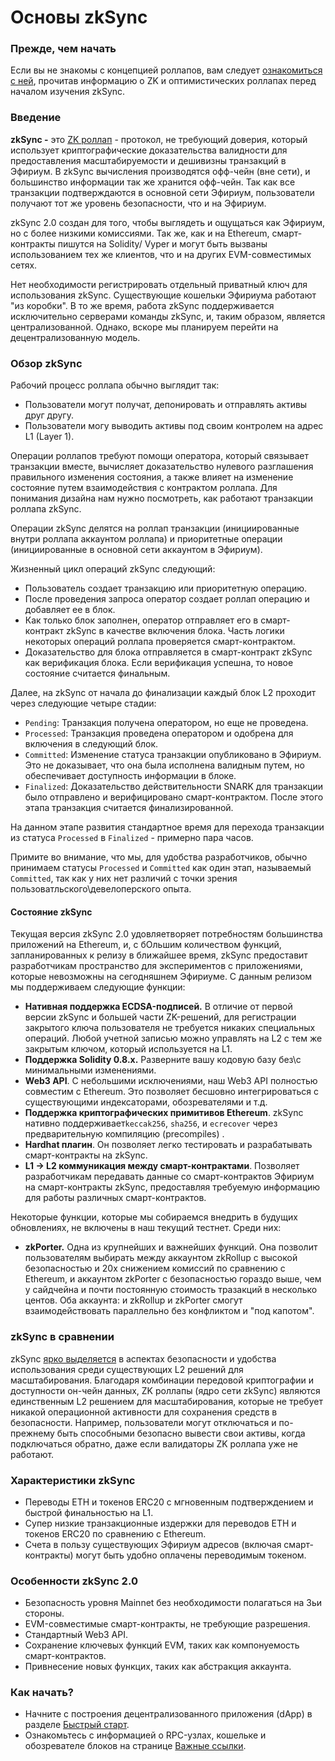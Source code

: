 # Основы zkSync

### Прежде, чем начать <a href="#prerequisites" id="prerequisites"></a>

Если вы не знакомы с концепцией роллапов, вам следует [ознакомиться с ней](vvedenie-v-rollapy.md), прочитав информацию о ZK и оптимистических роллапах перед началом изучения zkSync.

### Введение <a href="#introduction" id="introduction"></a>

**zkSync -** это [ZK роллап](vvedenie-v-rollapy.md#what-are-zk-rollups) - протокол, не требующий доверия, который использует криптографические доказательства валидности для предоставления масштабируемости и дешивизны транзакций в Эфириум. В zkSync вычисления производятся офф-чейн (вне сети), и большинство информации так же хранится офф-чейн. Так как все транзакции подтверждаются в основной сети Эфириум, пользователи получают тот же уровень безопасности, что и на Эфириум.

zkSync 2.0 создан для того, чтобы выглядеть и ощущаться как Эфириум, но с более низкими комиссиями. Так же, как и на Ethereum, смарт-контракты пишутся на Solidity/ Vyper и могут быть вызваны использованием тех же клиентов, что и на других EVM-совместимых сетях.

Нет необходимости регистрировать отдельный приватный ключ для использования zkSync. Существующие кошельки Эфириума работают "из коробки". В то же время, работа zkSync поддерживается исключительно серверами команды zkSync, и, таким образом, является централизованной. Однако, вскоре мы планируем перейти на децентрализованную модель.

### Обзор zkSync <a href="#zksync-overview" id="zksync-overview"></a>

Рабочий процесс роллапа обычно выглядит так:

* Пользователи могут получат, депонировать и отправлять активы друг другу.
* Пользователи могу выводить активы под своим контролем на адрес L1 (Layer 1).

Операции роллапов требуют помощи оператора, который связывает транзакции вместе, вычисляет доказательство нулевого разглашения правильного изменения состояния, а также влияет на изменение состояние путем взаимодействия с контрактом роллапа. Для понимания дизайна нам нужно посмотреть, как работают транзакции роллапа zkSync.

Операции zkSync делятся на роллап транзакции (инициированные внутри роллапа аккаунтом роллапа) и приоритетные операции (инициированные в основной сети аккаунтом в Эфириум).

Жизненный цикл операций zkSync следующий:

* Пользователь создает транзакцию или приоритетную операцию.
* После проведения запроса оператор создает роллап операцию и добавляет ее в блок.
* Как только блок заполнен, оператор отправляет его в смарт-контракт zkSync в качестве включения блока. Часть логики некоторых операций роллапа проверяется смарт-контрактом.
* &#x20;Доказательство для блока отправляется в смарт-контракт zkSync как верификация блока. Если верификация успешна, то новое состояние считается финальным.

Далее, на zkSync от начала до финализации каждый блок L2 проходит через следующие четыре стадии:

* `Pending`: Транзакция получена оператором, но еще не проведена.
* `Processed`: Транзакция проведена оператором и одобрена для включения в следующий блок.
* `Committed`: Изменение статуса транзакции опубликовано в Эфириум. Это не доказывает, что она была исполнена валидным путем, но обеспечивает доступность информации в блоке.
* `Finalized`: Доказательство действительности SNARK для транзакции было отправлено и верифицировано смарт-контрактом. После этого этапа транзакция считается финализированной.

На данном этапе развития стандартное время для перехода транзакции из статуса `Processed` в `Finalized` - примерно пара часов.

Примите во внимание, что мы, для удобства разработчиков, обычно принимаем статусы `Processed` и `Committed` как один этап, называемый `Committed`, так как у них нет различий с точки зрения пользоватльского\девелоперского опыта.

#### Состояние zkSync <a href="#the-state-of-zksync" id="the-state-of-zksync"></a>

Текущая версия zkSync 2.0 удовляетворяет потребностям большинства приложений на Ethereum, и, с бОльшим количеством функций, запланированных к релизу в ближайшее время, zkSync предоставит разработчикам пространство для экспериментов с приложениями, которые невозможны на сегодняшнем Эфириуме. С данным релизом мы поддерживаем следующие функции:

* **Нативная поддержка ECDSA-подписей.** В отличие от первой версии zkSync и большей части ZK-решений, для регистрации закрытого ключа пользователя не требуется никаких специальных операций. Любой учетной записью можно управлять на L2 с тем же закрытым ключом, который используется на L1.
* **Поддержка Solidity 0.8.x.** Разверните вашу кодовую базу без\с минимальными изменениями.
* **Web3 API**. С небольшими исключениями, наш Web3 API полностью совместим с Ethereum. Это позволяет бесшовно интегрироваться с существующими индексаторами, обозревателями и т.д.
* **Поддержка криптографических примитивов Ethereum**. zkSync нативно поддерживает`keccak256`, `sha256`, и `ecrecover` через предварительную компиляцию (precompiles) .
* **Hardhat плагин**. Он позволяет легко тестировать и разрабатывать смарт-контракты на zkSync.
* **L1 -> L2 коммуникация между смарт-контрактами**. Позволяет разработчикам передавать данные со смарт-контрактов Эфириум на смарт-контракты zkSync, предоставляя требуемую информацию для работы различных смарт-контрактов.

Некоторые функции, которые мы собираемся внедрить в будущих обновлениях, не включены в наш текущий тестнет. Среди них:&#x20;

* **zkPorter.** Одна из крупнейших и важнейших функций. Она позволит пользователям выбирать между аккаунтом zkRollup с высокой безопасностью и 20x снижением комиссий по сравнению с Ethereum, и аккаунтом zkPorter c безопасностью гораздо выше, чем у сайдчейна и почти постоянную стоимость тразакций в несколько центов. Оба аккаунта: и zkRollup и zkPorter смогут взаимодействовать параллельно без конфликтом и "под капотом".

### &#x20;zkSync в сравнении

zkSync [ярко выделяется](https://blog.matter-labs.io/evaluating-ethereum-l2-scaling-solutions-a-comparison-framework-b6b2f410f955) в аспектах безопасности и удобства использования среди существующих L2 решений для масштабирования. Благодаря комбинации передовой криптографии и доступности он-чейн данных, ZK роллапы (ядро сети zkSync) являются единственным L2 решением для масштабирования, которые не требует никакой операционной активности для сохранения средств в безопасности. Например, пользователи могут отключаться и по-прежнему быть способными безопасно вывести свои активы, когда подключаться обратно, даже если валидаторы ZK роллапа уже не работают.



### Характеристики zkSync <a href="#zksync-characteristics" id="zksync-characteristics"></a>

* Переводы ETH и токенов ERC20 с мгновенным подтверждением и быстрой финальностью на L1.
* Супер низкие транзакционные издержки для переводов ETH и токенов ERC20 по сравнению с Ethereum.
* Счета в пользу существующих Эфириум адресов (включая смарт-контракты) могут быть удобно оплачены переводимым токеном.

### Особенности zkSync 2.0 <a href="#highlights-of-zksync-2-0" id="highlights-of-zksync-2-0"></a>

* Безопасность уровня Mainnet без необходимости полагаться на 3ьи стороны.
* EVM-совместимые смарт-контракты, не требующие разрешения.
* Стандартный Web3 API.
* Сохранение ключевых функций EVM, таких как компонуемость смарт-контрактов.
* Привнесение новых функцих, таких как абстракция аккаунта.

### Как начать? <a href="#how-to-get-started" id="how-to-get-started"></a>

* Начните с построения децентрализованного приложения (dApp) в разделе [Быстрый старт](https://v2-docs.zksync.io/dev/developer-guides/hello-world.html).
* Ознакомьтесь с информацией о RPC-узлах, кошельке и обозревателе блоков на странице [Важные ссылки](https://v2-docs.zksync.io/dev/troubleshooting/important-links.html).
